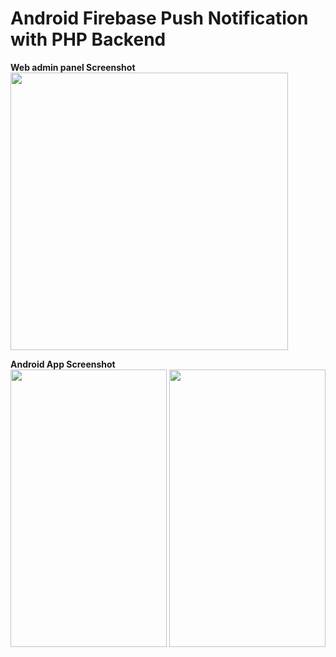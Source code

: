 # Android Firebase Push Notification with PHP Backend


**Web admin panel Screenshot**<br>
<img src="https://raw.githubusercontent.com/hasancse91/Android-Firebase-Notification/master/data/admin_panel.png" height="444" />

**Android App Screenshot**<br>
<img src="https://raw.githubusercontent.com/hasancse91/Android-Firebase-Notification/master/data/screen1.png" width="250" height="444" />        <img src="https://raw.githubusercontent.com/hasancse91/Android-Firebase-Notification/master/data/screen2.png" width="250" height="444" />

